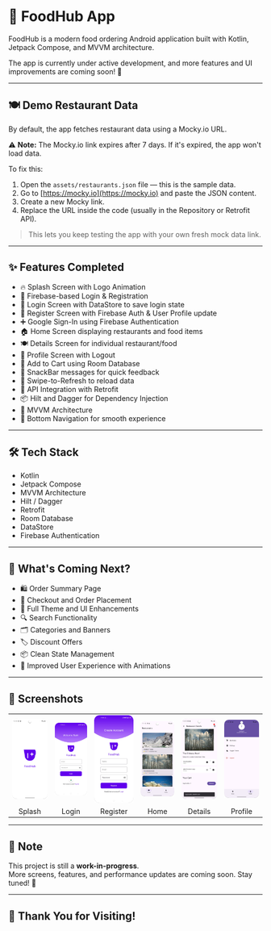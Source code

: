 # 🍔 FoodHub App

FoodHub is a modern food ordering Android application built with Kotlin, Jetpack Compose, and MVVM architecture.

The app is currently under active development, and more features and UI improvements are coming soon! 🚀

---

## 🍽 Demo Restaurant Data

By default, the app fetches restaurant data using a Mocky.io URL.

⚠️ **Note:** The Mocky.io link expires after 7 days. If it's expired, the app won't load data.

To fix this:

1. Open the `assets/restaurants.json` file — this is the sample data.
2. Go to [https://mocky.io](https://mocky.io) and paste the JSON content.
3. Create a new Mocky link.
4. Replace the URL inside the code (usually in the Repository or Retrofit API).

> This lets you keep testing the app with your own fresh mock data link.

---

## ✨ Features Completed

- 🔥 Splash Screen with Logo Animation  
- 🔐 Firebase-based Login & Registration  
- 🔑 Login Screen with DataStore to save login state  
- 🧾 Register Screen with Firebase Auth & User Profile update  
- ➕ Google Sign-In using Firebase Authentication  
- 🏠 Home Screen displaying restaurants and food items  
- 🍽️ Details Screen for individual restaurant/food  
- 👤 Profile Screen with Logout  
- 🛒 Add to Cart using Room Database  
- 🍟 SnackBar messages for quick feedback  
- 🔄 Swipe-to-Refresh to reload data  
- 📡 API Integration with Retrofit  
- 📦 Hilt and Dagger for Dependency Injection  
- 🚀 MVVM Architecture  
- 🔻 Bottom Navigation for smooth experience  

---

## 🛠️ Tech Stack

- Kotlin  
- Jetpack Compose  
- MVVM Architecture  
- Hilt / Dagger  
- Retrofit  
- Room Database  
- DataStore  
- Firebase Authentication  

---

## 🚀 What's Coming Next?

- 🛍️ Order Summary Page  
- 🛒 Checkout and Order Placement  
- 🎨 Full Theme and UI Enhancements  
- 🔍 Search Functionality  
- 🗂️ Categories and Banners  
- 🏷️ Discount Offers  
- 📦 Clean State Management  
- 💬 Improved User Experience with Animations  

---

## 📸 Screenshots

<table>
  <tr>
    <td align="center"><img src="screenshots/splash.png" width="160"/></td>
    <td align="center"><img src="screenshots/login.png" width="160"/></td>
    <td align="center"><img src="screenshots/register.png" width="160"/></td>
    <td align="center"><img src="screenshots/home.png" width="160"/></td>
    <td align="center"><img src="screenshots/details.png" width="160"/></td>
    <td align="center"><img src="screenshots/profile.png" width="160"/></td>
  </tr>
  <tr>
    <td align="center">Splash</td>
    <td align="center">Login</td>
    <td align="center">Register</td>
    <td align="center">Home</td>
    <td align="center">Details</td>
    <td align="center">Profile</td>
  </tr>
</table>

---

## 📢 Note

This project is still a **work-in-progress**.  
More screens, features, and performance updates are coming soon. Stay tuned! 🎯

---

## 🙌 Thank You for Visiting!
